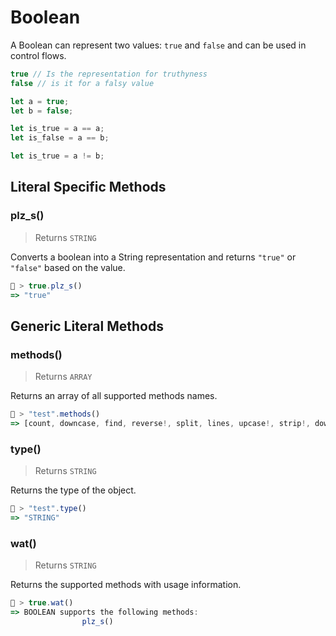 # Boolean

A Boolean can represent two values: `true` and `false` and can be used in control flows.


```js
true // Is the representation for truthyness
false // is it for a falsy value

let a = true;
let b = false;

let is_true = a == a;
let is_false = a == b;

let is_true = a != b;
```

## Literal Specific Methods

### plz_s()
> Returns `STRING`

Converts a boolean into a String representation and returns `"true"` or `"false"` based on the value.


```js
🚀 > true.plz_s()
=> "true"
```



## Generic Literal Methods

### methods()
> Returns `ARRAY`

Returns an array of all supported methods names.

```js
🚀 > "test".methods()
=> [count, downcase, find, reverse!, split, lines, upcase!, strip!, downcase!, size, plz_i, replace, reverse, strip, upcase]
```

### type()
> Returns `STRING`

Returns the type of the object.

```js
🚀 > "test".type()
=> "STRING"
```

### wat()
> Returns `STRING`

Returns the supported methods with usage information.

```js
🚀 > true.wat()
=> BOOLEAN supports the following methods:
				plz_s()
```
